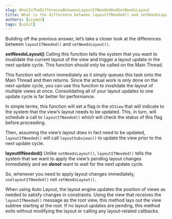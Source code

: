 ```yaml
---
slug: WhatIsTheDifferenceBetweenLayoutIfNeededAndSetNeedsLayout
title: What is the difference between layoutIfNeeded() and setNeedsLayout()?
authors: [szymon]
tags: [uikit]
---
```



Building off the previous answer, let’s take a closer look at the differences between `layoutIfNeeded()` and `setNeedsLayout()`.

**setNeedsLayout()**
Calling this function tells the system that you want to invalidate the current layout of the view and trigger a layout update in the next update cycle. This function should only be called on the Main Thread.

This function will return immediately as it simply queues this task onto the Main Thread and then returns. Since the actual work is only done on the next update cycle, you can use this function to invalidate the layout of multiple views at once. Consolidating all of your layout updates to one update cycle is far better for performance.

In simple terms, this function will set a flag in the `UIView` that will indicate to the system that the view’s layout needs to be updated. This, in turn, will schedule a call to `layoutIfNeeded()` which will check the status of this flag before proceeding.

Then, assuming the view’s layout does in fact need to be updated, `layoutIfNeeded()` will call `layoutSubviews()` to update the view prior to the next update cycle.

**layoutIfNeeded()**
Unlike `setNeedsLayout()`, `layoutIfNeeded()` tells the system that we want to apply the view’s pending layout changes immediately and we **_donot_** want to wait for the next update cycle.

So, whenever you need to apply layout changes immediately,  `uselayoutIfNeeded()` not `setNeedsLayout()`.

When using Auto Layout, the layout engine updates the position of views as needed to satisfy changes in constraints. Using the view that receives the `layoutIfNeeded()` message as the root view, this method lays out the view subtree starting at the root. If no layout updates are pending, this method exits without modifying the layout or calling any layout-related callbacks.
